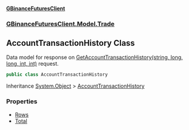 #### [GBinanceFuturesClient](./index.md 'index')
### [GBinanceFuturesClient.Model.Trade](./GBinanceFuturesClient-Model-Trade.md 'GBinanceFuturesClient.Model.Trade')
## AccountTransactionHistory Class
Data model for response on [GetAccountTransactionHistory(string, long, long, int, int)](./GBinanceFuturesClient-Trade-GetAccountTransactionHistory(string_long_long_int_int).md 'GBinanceFuturesClient.Trade.GetAccountTransactionHistory(string, long, long, int, int)') request.  
```csharp
public class AccountTransactionHistory
```
Inheritance [System.Object](https://docs.microsoft.com/en-us/dotnet/api/System.Object 'System.Object') &gt; [AccountTransactionHistory](./GBinanceFuturesClient-Model-Trade-AccountTransactionHistory.md 'GBinanceFuturesClient.Model.Trade.AccountTransactionHistory')  
### Properties
- [Rows](./GBinanceFuturesClient-Model-Trade-AccountTransactionHistory-Rows.md 'GBinanceFuturesClient.Model.Trade.AccountTransactionHistory.Rows')
- [Total](./GBinanceFuturesClient-Model-Trade-AccountTransactionHistory-Total.md 'GBinanceFuturesClient.Model.Trade.AccountTransactionHistory.Total')
